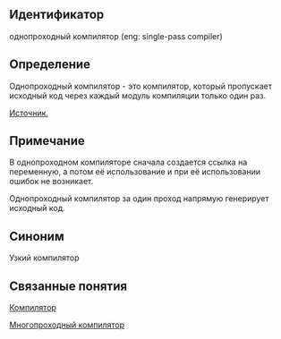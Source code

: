 ## Идентификатор
однопроходный компилятор (eng: single-pass compiler)


## Определение
Однопроходный компилятор - это компилятор, который пропускает исходный код через каждый модуль компиляции только один раз.

[Источник.](https://coderlessons.com/tutorials/kompiuternoe-programmirovanie/dizain-kompiliatora/dizain-kompiliatora)


## Примечание
В однопроходном компиляторе сначала создается ссылка на переменную, а потом её использование и при её использовании ошибок не возникает.

Однопроходный компилятор за один проход напрямую генерирует исходный код.


## Синоним
Узкий компилятор


## Связанные понятия
[Компилятор](compiler.md)

[Многопроходный компилятор](multi_pass_compiler.md)
